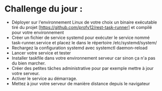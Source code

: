 # Challenge du jour :

* Déployer sur l'environnement Linux de votre choix un binaire exécutable tiré du projet [https://github.com/profy12/rest-task-runner] et compilé pour votre environnement
* Créer un fichier de service systemd pour exécuter le service nommé task-runner.service et placez le dans le répertoire /etc/systemd/system/
* Rechargez la configuration systemd avec systemctl daemon-reload
* Lancer votre service et tester
* Installer taskfile dans votre environnement serveur car sinon ça n'a pas du bien marcher.
* Créer des petites tâches administrative pour par exemple mettre à jour votre serveur.
* Activer le service au démarrage.
* Mettez à jour votre serveur de manière distance depuis le navigateur